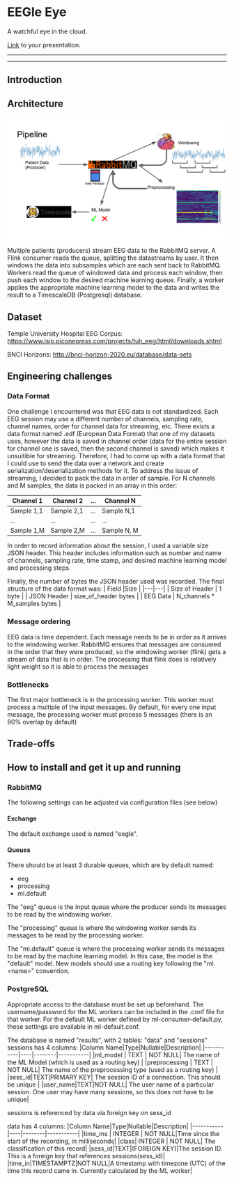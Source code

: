 # EEGle Eye

A watchful eye in the cloud.

[Link](#) to your presentation.

<hr/>

<hr/>

## Introduction

## Architecture
![](https://github.com/kirpi-1/EEGle-Eye/blob/master/pipeline.png "Pipeline")

Multiple patients (producers) stream EEG data to the RabbitMQ server.
A Flink consumer reads the queue, splitting the datastreams by user. It then windows the data into subsamples which are each sent back to RabbitMQ.
Workers read the queue of windowed data and process each window, then push each window to the desired machine learning queue.
Finally, a worker applies the appropriate machine learning model to the data and writes the result to a TimescaleDB (Postgresql) database.

## Dataset
Temple University Hospital EEG Corpus: https://www.isip.piconepress.com/projects/tuh_eeg/html/downloads.shtml

BNCI Horizons: http://bnci-horizon-2020.eu/database/data-sets


## Engineering challenges
### Data Format
One challenge I encountered was that EEG data is not standardized. Each EEG session may use a different number of channels, sampling rate, channel names, order for channel data for streaming, etc. There exists a data format named .edf (European Data Format) that one of my datasets uses, however the data is saved in channel order (data for the entire session for channel one is saved, then the second channel is saved) which makes it unsuitible for streaming. Therefore, I had to come up with a data format that I could use to send the data over a network and create serialization/deserialization methods for it. To address the issue of streaming, I decided to pack the data in order of sample. For N channels and M samples, the data is packed in an array in this order:

| Channel 1 | Channel 2 | ...  | Channel N |
|------------|------------|-----|-----------|
| Sample 1,1 | Sample 2,1 | ... | Sample N,1|
| ... | ... | ... | ... |
| Sample 1,M| Sample 2,M| ... | Sample N, M|

In order to record information about the session, I used a variable size JSON header. This header includes information such as number and name of channels, sampling rate, time stamp, and desired machine learning model and processing steps.

Finally, the number of bytes the JSON header used was recorded. The final structure of the data format was:
| Field |Size |
|---|---|
| Size of Header | 1 byte |
| JSON Header | size_of_header bytes |
| EEG Data | N_channels * M_samples bytes |

### Message ordering

EEG data is time dependent. Each message needs to be in order as it arrives to the windowing worker. RabbitMQ ensures that messages are consumed in the order that they were produced, so the windowing worker (flink) gets a stream of data that is in order. The processing that flink does is relatively light weight so it is able to process the messages

### Bottlenecks

The first major bottleneck is in the processing worker. This worker must process a multiple of the input messages. By default, for every one input message, the processing worker must process 5 messages (there is an 80% overlap by default)

## Trade-offs

## How to install and get it up and running
### RabbitMQ
The following settings can be adjusted via configuration files (see below)
#### Exchange
The default exchange used is named "eegle".
#### Queues
There should be at least 3 durable queues, which are by default named:

* eeg
* processing
* ml.default

The "eeg" queue is the input queue where the producer sends its messages to be read by the windowing worker.

The "processing" queue is where the windowing worker sends its messages to be read by the processing worker.

The "ml.default" queue is where the processing worker sends its messages to be read by the machine learning model. In this case, the model is the "default" model. New models should use a routing key following the "ml.\<name\>" convention.


### PostgreSQL
Appropriate access to the database must be set up beforehand. The username/password for the ML workers can be included in the .conf file for that worker. For the default ML worker defined by ml-consumer-default.py, these settings are available in ml-default.conf.

The database is named "results", with 2 tables: "data" and "sessions"
sessions has 4 columns:
|Column Name|Type|Nullable|Description|
|-----------|----|--------|-----------|
|ml_model | TEXT | NOT NULL| The name of the ML Model (which is used as a routing key) |
|preprocessing | TEXT | NOT NULL| The name of the preprocessing type (used as a routing key) |
|sess_id|TEXT|PRIMARY KEY| The session ID of a connection. This should be unique |
|user_name|TEXT|NOT NULL| The user name of a particular session. One user may have many sessions, so this does not have to be unique|

sessions is referenced by data via foreign key on sess_id

data has 4 columns:
|Column Name|Type|Nullable|Description|
|-----------|----|--------|-----------|
|time_ms | INTEGER | NOT NULL|Time since the start of the recording, in milliseconds|
|class| INTEGER | NOT NULL| The classification of this record|
|sess_id|TEXT|(FOREIGN KEY)|The session ID. This is a foreign key that references sessions(sess_id)|
|time_in|TIMESTAMPTZ|NOT NULL|A timestamp with timezone (UTC) of the time this record came in. Currently calculated by the ML worker|

